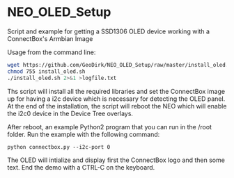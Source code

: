 # NEO_OLED_Setup
Script and example for getting a SSD1306 OLED device working with a ConnectBox's Armbian Image

Usage from the command line:
```bash
wget https://github.com/GeoDirk/NEO_OLED_Setup/raw/master/install_oled.sh
chmod 755 install_oled.sh
./install_oled.sh 2>&1 >logfile.txt
```

Ths script will install all the required libraries and set the ConnectBox image up for having a i2c device which is necessary for detecting the OLED panel. At the end of the installation, the script will reboot the NEO which will enable the i2c0 device in the Device Tree overlays.

After reboot, an example Python2 program that you can run in the /root folder. Run the example with the following command:

`python connectbox.py --i2c-port 0`

The OLED will intialize and display first the ConnectBox logo and then some text. End the demo with a CTRL-C on the keyboard.


